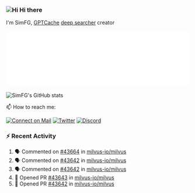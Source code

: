 ### <img src='https://qpluspicture.oss-cn-beijing.aliyuncs.com/6LjjQA/Hi.gif' alt='Hi' width="24"/> Hi there

I'm SimFG, [GPTCache](https://github.com/zilliztech/GPTCache) [deep searcher](https://github.com/zilliztech/deep-searcher) creator

![Metrics 👋](/metrics.plugin.followup.user.svg)

![SimFG's GitHub stats](https://github-readme-stats.vercel.app/api?username=SimFG&show_icons=true&theme=radical&count_private=true)

📫 How to reach me:

[![Connect on Mail](https://img.shields.io/badge/Ask%20me-anything-1abc9c.svg)](mailto:1142838399@qq.com)
[![Twitter](https://img.shields.io/twitter/follow/FogSim?style=social)](https://twitter.com/FogSim)
[![Discord](https://img.shields.io/discord/1092648432495251507?label=Discord&logo=discord)](https://discord.gg/Q8C6WEjSWV)

### :zap: Recent Activity

<!--START_SECTION:activity-->
1. 🗣 Commented on [#43664](https://github.com/milvus-io/milvus/issues/43664) in [milvus-io/milvus](https://github.com/milvus-io/milvus)
2. 🗣 Commented on [#43642](https://github.com/milvus-io/milvus/issues/43642) in [milvus-io/milvus](https://github.com/milvus-io/milvus)
3. 🗣 Commented on [#43642](https://github.com/milvus-io/milvus/issues/43642) in [milvus-io/milvus](https://github.com/milvus-io/milvus)
4. 💪 Opened PR [#43643](https://github.com/milvus-io/milvus/pull/43643) in [milvus-io/milvus](https://github.com/milvus-io/milvus)
5. 💪 Opened PR [#43642](https://github.com/milvus-io/milvus/pull/43642) in [milvus-io/milvus](https://github.com/milvus-io/milvus)
<!--END_SECTION:activity-->

